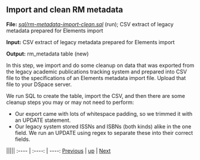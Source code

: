 ﻿## Import and clean RM metadata

**File:** _[sql/rm-metadata-import-clean.sql](sql/rm-metadata-import-clean.sql)_ (run); CSV extract of legacy metadata prepared for Elements import

**Input:** CSV extract of legacy metadata prepared for Elements import

**Output:** rm_metadata table (new)

In this step, we import and do some cleanup on data that was exported from the legacy academic publications tracking system and prepared into CSV file to the specifications of an Elements metadata import file. Upload that file to your DSpace server.

We run SQL to create the table, import the CSV, and then there are some cleanup steps you may or may not need to perform:

* Our export came with lots of whitespace padding, so we trimmed it with an UPDATE statement.
* Our legacy system stored ISSNs and ISBNs (both kinds) alike in the one field. We run an UPDATE using regex to separate these into their correct fields.

|||||
:---- | :----: | ----:
[Previous](process-populate-links.md "Create and populate IR links table") | [up](process.md) | [Next](FIXME.md "DESCRIBEME")